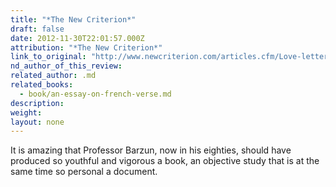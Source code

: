 ```yaml
---
title: "*The New Criterion*"
draft: false
date: 2012-11-30T22:01:57.000Z
attribution: "*The New Criterion*"
link_to_original: "http://www.newcriterion.com/articles.cfm/Love-letter-to-a-language-4426"
nd_author_of_this_review:
related_author: .md
related_books:
  - book/an-essay-on-french-verse.md
description:
weight:
layout: none
---
```

It is amazing that Professor Barzun, now in his eighties, should have produced so youthful and vigorous a book, an objective study that is at the same time so personal a document.

